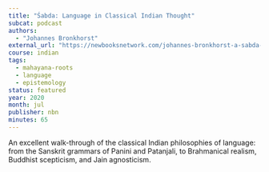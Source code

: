 ```yaml
---
title: "Śabda: Language in Classical Indian Thought"
subcat: podcast
authors:
  - "Johannes Bronkhorst"
external_url: "https://newbooksnetwork.com/johannes-bronkhorst-a-sabda-reader-language-in-classical-indian-thought-columbia-up-2019"
course: indian
tags:
  - mahayana-roots
  - language
  - epistemology
status: featured
year: 2020
month: jul
publisher: nbn
minutes: 65
---
```


An excellent walk-through of the classical Indian philosophies of language: from the Sanskrit grammars of Panini and Patanjali, to Brahmanical realism, Buddhist scepticism, and Jain agnosticism.
